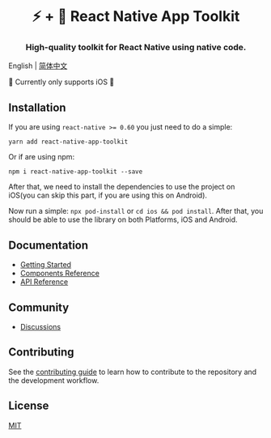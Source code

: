 <div align="center">
  <h1 align="center">⚡️ + 📱 React Native App Toolkit</h1>
  <h3 align="center">High-quality toolkit for React Native using native code.</h3>
</div>

English | [简体中文](./README-zh_CN.md)

🚧 Currently only supports iOS 🚧

## Installation

If you are using `react-native >= 0.60` you just need to do a simple:

```shell
yarn add react-native-app-toolkit
```

Or if are using npm:

```shell
npm i react-native-app-toolkit --save
```

After that, we need to install the dependencies to use the project on iOS(you can skip this part, if you are using this on Android).

Now run a simple: `npx pod-install` or `cd ios && pod install`. After that, you should be able to use the library on both Platforms, iOS and Android.

## Documentation

- [Getting Started](https://luoxuhai.github.io/react-native-app-toolkit/docs/getting-started)
- [Components Reference](https://luoxuhai.github.io/react-native-app-toolkit/docs/components/quick-look-view)
- [API Reference](https://luoxuhai.github.io/react-native-app-toolkit/docs/api/get-video-thumbnail)

## Community

- [Discussions](https://github.com/luoxuhai/react-native-app-toolkit/discussions)

## Contributing

See the [contributing guide](CONTRIBUTING.md) to learn how to contribute to the repository and the development workflow.

## License

[MIT](/LICENSE)
